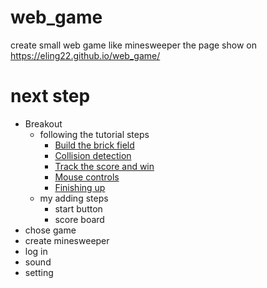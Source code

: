 # web_game
create small web game like minesweeper
the page show on https://eling22.github.io/web_game/
# next step
* Breakout
  * following the tutorial steps
    * [Build the brick field](https://developer.mozilla.org/en-US/docs/Games/Workflows/2D_Breakout_game_pure_JavaScript/Build_the_brick_field)
    * [Collision detection](https://developer.mozilla.org/en-US/docs/Games/Workflows/2D_Breakout_game_pure_JavaScript/Collision_detection)
    * [Track the score and win](https://developer.mozilla.org/en-US/docs/Games/Workflows/2D_Breakout_game_pure_JavaScript/Track_the_score_and_win)
    * [Mouse controls](https://developer.mozilla.org/en-US/docs/Games/Workflows/2D_Breakout_game_pure_JavaScript/Mouse_controls)
    * [Finishing up](https://developer.mozilla.org/en-US/docs/Games/Workflows/2D_Breakout_game_pure_JavaScript/Finishing_up)
  * my adding steps
    * start button 
    * score board
* chose game
* create minesweeper
* log in
* sound
* setting
